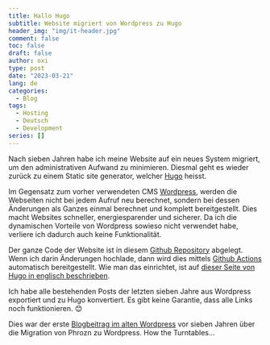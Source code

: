 ```yaml
---
title: Hallo Hugo
subtitle: Website migriert von Wordpress zu Hugo
header_img: "img/it-header.jpg"
comment: false
toc: false
draft: false
author: oxi
type: post
date: "2023-03-21"
lang: de
categories:
  - Blog
tags:
  - Hosting
  - Deutsch
  - Development
series: []
---
```

Nach sieben Jahren habe ich meine Website auf ein neues System migriert, um den administrativen Aufwand zu minimieren. Diesmal geht es wieder zurück zu einem Static site generator, welcher [Hugo](https://gohugo.io) heisst.

Im Gegensatz zum vorher verwendeten CMS [Wordpress](https://wordpress.org/download/), werden die Webseiten nicht bei jedem Aufruf neu berechnet, sondern bei dessen Änderungen als Ganzes einmal berechnet und komplett bereitgestellt. Dies macht Websites schneller, energiesparender und sicherer. Da ich die dynamischen Vorteile von Wordpress sowieso nicht verwendet habe, verliere ich dadurch auch keine Funktionalität.

Der ganze Code der Website ist in diesem [Github Repository](https://github.com/oxivanisher/oxi.ch) abgelegt. Wenn ich darin Änderungen hochlade, dann wird dies mittels [Github Actions](https://github.com/features/actions) automatisch bereitgestellt. Wie man das einrichtet, ist auf [dieser Seite von Hugo in englisch beschrieben](https://gohugo.io/hosting-and-deployment/hosting-on-github/).

Ich habe alle bestehenden Posts der letzten sieben Jahre aus Wordpress exportiert und zu Hugo konvertiert. Es gibt keine Garantie, dass alle Links noch funktionieren. 😊

Dies war der erste [Blogbeitrag im alten Wordpress](/posts/2016-01-25-move-to-wordpress/) vor sieben Jahren über die Migration von Phrozn zu Wordpress. How the Turntables…
